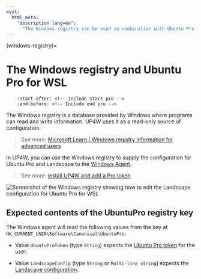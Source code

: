 ```yaml
---
myst:
  html_meta:
    "description lang=en":
      "The Windows registry can be used in combination with Ubuntu Pro for WSL when remotely managing Ubuntu on WSL instances."
---
```


(windows-registry)=
# The Windows registry and Ubuntu Pro for WSL

```{include} ../includes/pro_content_notice.txt
    :start-after: <!-- Include start pro -->
    :end-before: <!-- Include end pro -->
```

The Windows registry is a database provided by Windows where programs can read and write information. UP4W uses it as a read-only source of configuration.
> See more:
[Microsoft Learn | Windows registry information for advanced users](https://learn.microsoft.com/en-us/troubleshoot/windows-server/performance/windows-registry-advanced-users)

In UP4W, you can use the Windows registry to supply the configuration for Ubuntu Pro and Landscape to the [Windows Agent](ref::up4w-windows-agent).

> See more: [install UP4W and add a Pro token](howto::config-up4w)

![Screenshot of the Windows registry showing how to edit the Landscape configuration for Ubuntu Pro for WSL](./assets/windows-registry.png)

## Expected contents of the UbuntuPro registry key

The Windows agent will read the following values from the key at `HK_CURRENT_USER\Software\Canonical\UbuntuPro`:

- Value `UbuntuProToken` (type `String`) expects the [Ubuntu Pro token](https://ubuntu.com/pro/subscribe) for the user.

- Value `LandscapeConfig` (type `String` or `Multi-line string`) expects the [Landscape configuration](ref::landscape-config).
